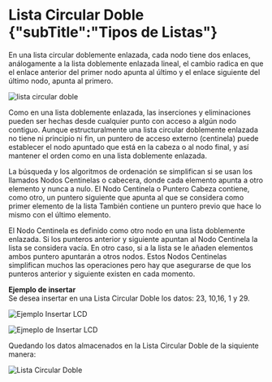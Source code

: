# Lista Circular Doble {"subTitle":"Tipos de Listas"}

En una lista circular doblemente enlazada, cada nodo tiene dos enlaces, análogamente a la lista doblemente enlazada lineal, el cambio radica en que el enlace anterior del primer nodo apunta al último y el enlace siguiente del último nodo, apunta al primero.

![lista circular doble](/assets/images/list/listaCD_1.1.jpg)

Como en una lista doblemente enlazada, las inserciones y eliminaciones pueden ser hechas desde cualquier punto con acceso a algún nodo contiguo. Aunque estructuralmente una lista circular doblemente enlazada no tiene ni principio ni fin, un puntero de acceso externo (centinela) puede establecer el nodo apuntado que está en la cabeza o al nodo final, y así mantener el orden como en una lista doblemente enlazada.  
  
La búsqueda y los algoritmos de ordenación se simplifican si se usan los llamados Nodos Centinelas o cabecera, donde cada elemento apunta a otro elemento y nunca a nulo. El Nodo Centinela o Puntero Cabeza contiene, como otro, un puntero siguiente que apunta al que se considera como primer elemento de la lista También contiene un puntero previo que hace lo mismo con el último elemento.  
  
El Nodo Centinela es definido como otro nodo en una lista doblemente enlazada. Si los punteros anterior y siguiente apuntan al Nodo Centinela la lista se considera vacía. En otro caso, si a la lista se le añaden elementos ambos puntero apuntarán a otros nodos. Estos Nodos Centinelas simplifican muchos las operaciones pero hay que asegurarse de que los punteros anterior y siguiente existen en cada momento.  
  
**Ejemplo de insertar**  
Se desea insertar en una Lista Circular Doble los datos: 23, 10,16, 1 y 29.  

![Ejemplo Insertar LCD](/assets/images/list/listaCD_5.jpg)

![Ejmeplo de Insertar LCD](/assets/images/list/listaCD_6.jpg)

Quedando los datos almacenados en la Lista Circular Doble de la siquiente manera:

![Lista Circular Doble](/assets/images/list/listaCD_7.jpg)